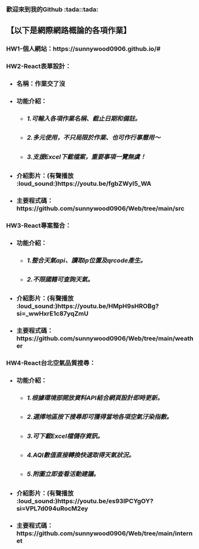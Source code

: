 <h3>歡迎來到我的Github :tada::tada:
<P><h2>【以下是網際網路概論的各項作業】</P>
<p><h3>HW1-個人網站：https://sunnywood0906.github.io/#</p>
<p><h3></p>HW2-React表單設計：</p>
<ul style='list-style-type'>
     <li><h4>名稱：作業交了沒</h4></li>
     <li><h4>功能介紹：
       <ul style='list-style-type'>
       <li><h5>1.可輸入各項作業名稱、截止日期和備註。</h5></li>
       <li><h5>2.多元使用，不只局限於作業、也可作行事曆用～</h5></li>
       <li><h5>3.支援Excel下載檔案，重要事項一覽無虞！</h5></li>
       </ul>    
     </h4></li>
     <li><h4>介紹影片：(有聲播放 :loud_sound:)https://youtu.be/fgbZWyI5_WA</h4></li>
     <li><h4>主要程式碼：https://github.com/sunnywood0906/Web/tree/main/src</h4></li>
</ul>
<p><h3></p>HW3-React專案整合：</p>
<ul style='list-style-type'>
     <li><h4>功能介紹：
       <ul style='list-style-type'>
       <li><h5>1.整合天氣api、讀取ip位置及qrcode產生。</h5></li>
       <li><h5>2.不限國籍可查詢天氣。</h5></li>
       </ul>    
     </h4></li>
     <li><h4>介紹影片：(有聲播放 :loud_sound:)https://youtu.be/HMpH9sHROBg?si=_wwHxrE1c87yqZmU</h4></li>
     <li><h4>主要程式碼：https://github.com/sunnywood0906/Web/tree/main/weather</h4></li>
</ul>
<p><h3></p>HW4-React台北空氣品質搜尋：</p>
<ul style='list-style-type'>
     <li><h4>功能介紹：
       <ul style='list-style-type'>
       <li><h5>1.根據環境部開放資料API結合網頁設計即時更新。</h5></li>
       <li><h5>2.選擇地區按下搜尋即可獲得當地各項空氣汙染指數。</h5></li>
       <li><h5>3.可下載Excel檔儲存資訊。</h5></li>
       <li><h5>4.AQI數值直接轉換快速取得天氣狀況。</h5></li>
       <li><h5>5.附圖立即查看活動建議。</h5></li>
       </ul>    
     </h4></li>
     <li><h4>介紹影片：(有聲播放 :loud_sound:)https://youtu.be/es93lPCYgOY?si=VPL7d094uRocM2ey</h4></li>
     <li><h4>主要程式碼：https://github.com/sunnywood0906/Web/tree/main/internet</h4></li>
</ul>
